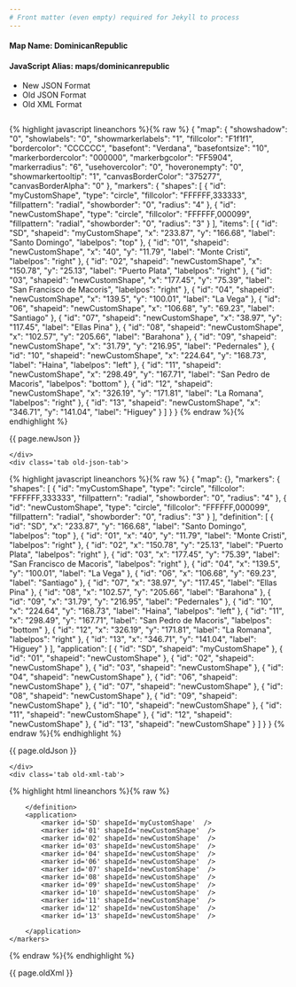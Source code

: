 ```yaml
---
# Front matter (even empty) required for Jekyll to process
---
```


#### Map Name: DominicanRepublic

#### JavaScript Alias: maps/dominicanrepublic


<ul class='code-tabs'>
    <li class='active'>
        <a data-toggle='new-json'>New JSON Format</a>
    </li>
    <li>
        <a data-toggle='old-json'>Old JSON Format</a>
    </li>
    <li>
        <a data-toggle='old-xml'>Old XML Format</a>
    </li>
</ul>
<div class='tab-content'>
    <pre class='plain-code'></pre>
    <div class='tab new-json-tab active'>
{% highlight javascript lineanchors %}{% raw %}
{
    "map": {
        "showshadow": "0",
        "showlabels": "0",
        "showmarkerlabels": "1",
        "fillcolor": "F1f1f1",
        "bordercolor": "CCCCCC",
        "basefont": "Verdana",
        "basefontsize": "10",
        "markerbordercolor": "000000",
        "markerbgcolor": "FF5904",
        "markerradius": "6",
        "usehovercolor": "0",
        "hoveronempty": "0",
        "showmarkertooltip": "1",
        "canvasBorderColor": "375277",
        "canvasBorderAlpha": "0"
    },
    "markers": {
        "shapes": [
            {
                "id": "myCustomShape",
                "type": "circle",
                "fillcolor": "FFFFFF,333333",
                "fillpattern": "radial",
                "showborder": "0",
                "radius": "4"
            },
            {
                "id": "newCustomShape",
                "type": "circle",
                "fillcolor": "FFFFFF,000099",
                "fillpattern": "radial",
                "showborder": "0",
                "radius": "3"
            }
        ],
        "items": [
            {
                "id": "SD",
                "shapeid": "myCustomShape",
                "x": "233.87",
                "y": "166.68",
                "label": "Santo Domingo",
                "labelpos": "top"
            },
            {
                "id": "01",
                "shapeid": "newCustomShape",
                "x": "40",
                "y": "11.79",
                "label": "Monte Cristi",
                "labelpos": "right"
            },
            {
                "id": "02",
                "shapeid": "newCustomShape",
                "x": "150.78",
                "y": "25.13",
                "label": "Puerto Plata",
                "labelpos": "right"
            },
            {
                "id": "03",
                "shapeid": "newCustomShape",
                "x": "177.45",
                "y": "75.39",
                "label": "San Francisco de Macoris",
                "labelpos": "right"
            },
            {
                "id": "04",
                "shapeid": "newCustomShape",
                "x": "139.5",
                "y": "100.01",
                "label": "La Vega"
            },
            {
                "id": "06",
                "shapeid": "newCustomShape",
                "x": "106.68",
                "y": "69.23",
                "label": "Santiago"
            },
            {
                "id": "07",
                "shapeid": "newCustomShape",
                "x": "38.97",
                "y": "117.45",
                "label": "Ellas Pina"
            },
            {
                "id": "08",
                "shapeid": "newCustomShape",
                "x": "102.57",
                "y": "205.66",
                "label": "Barahona"
            },
            {
                "id": "09",
                "shapeid": "newCustomShape",
                "x": "31.79",
                "y": "216.95",
                "label": "Pedernales"
            },
            {
                "id": "10",
                "shapeid": "newCustomShape",
                "x": "224.64",
                "y": "168.73",
                "label": "Haina",
                "labelpos": "left"
            },
            {
                "id": "11",
                "shapeid": "newCustomShape",
                "x": "298.49",
                "y": "167.71",
                "label": "San Pedro de Macoris",
                "labelpos": "bottom"
            },
            {
                "id": "12",
                "shapeid": "newCustomShape",
                "x": "326.19",
                "y": "171.81",
                "label": "La Romana",
                "labelpos": "right"
            },
            {
                "id": "13",
                "shapeid": "newCustomShape",
                "x": "346.71",
                "y": "141.04",
                "label": "Higuey"
            }
        ]
    }
}
{% endraw %}{% endhighlight %}


<p class='text-success'>{{ page.newJson }}</p>

    </div>
    <div class='tab old-json-tab'>
{% highlight javascript lineanchors %}{% raw %}
{
    "map": {},
    "markers": {
        "shapes": [
            {
                "id": "myCustomShape",
                "type": "circle",
                "fillcolor": "FFFFFF,333333",
                "fillpattern": "radial",
                "showborder": "0",
                "radius": "4"
            },
            {
                "id": "newCustomShape",
                "type": "circle",
                "fillcolor": "FFFFFF,000099",
                "fillpattern": "radial",
                "showborder": "0",
                "radius": "3"
            }
        ],
        "definition": [
            {
                "id": "SD",
                "x": "233.87",
                "y": "166.68",
                "label": "Santo Domingo",
                "labelpos": "top"
            },
            {
                "id": "01",
                "x": "40",
                "y": "11.79",
                "label": "Monte Cristi",
                "labelpos": "right"
            },
            {
                "id": "02",
                "x": "150.78",
                "y": "25.13",
                "label": "Puerto Plata",
                "labelpos": "right"
            },
            {
                "id": "03",
                "x": "177.45",
                "y": "75.39",
                "label": "San Francisco de Macoris",
                "labelpos": "right"
            },
            {
                "id": "04",
                "x": "139.5",
                "y": "100.01",
                "label": "La Vega"
            },
            {
                "id": "06",
                "x": "106.68",
                "y": "69.23",
                "label": "Santiago"
            },
            {
                "id": "07",
                "x": "38.97",
                "y": "117.45",
                "label": "Ellas Pina"
            },
            {
                "id": "08",
                "x": "102.57",
                "y": "205.66",
                "label": "Barahona"
            },
            {
                "id": "09",
                "x": "31.79",
                "y": "216.95",
                "label": "Pedernales"
            },
            {
                "id": "10",
                "x": "224.64",
                "y": "168.73",
                "label": "Haina",
                "labelpos": "left"
            },
            {
                "id": "11",
                "x": "298.49",
                "y": "167.71",
                "label": "San Pedro de Macoris",
                "labelpos": "bottom"
            },
            {
                "id": "12",
                "x": "326.19",
                "y": "171.81",
                "label": "La Romana",
                "labelpos": "right"
            },
            {
                "id": "13",
                "x": "346.71",
                "y": "141.04",
                "label": "Higuey"
            }
        ],
        "application": [
            {
                "id": "SD",
                "shapeid": "myCustomShape"
            },
            {
                "id": "01",
                "shapeid": "newCustomShape"
            },
            {
                "id": "02",
                "shapeid": "newCustomShape"
            },
            {
                "id": "03",
                "shapeid": "newCustomShape"
            },
            {
                "id": "04",
                "shapeid": "newCustomShape"
            },
            {
                "id": "06",
                "shapeid": "newCustomShape"
            },
            {
                "id": "07",
                "shapeid": "newCustomShape"
            },
            {
                "id": "08",
                "shapeid": "newCustomShape"
            },
            {
                "id": "09",
                "shapeid": "newCustomShape"
            },
            {
                "id": "10",
                "shapeid": "newCustomShape"
            },
            {
                "id": "11",
                "shapeid": "newCustomShape"
            },
            {
                "id": "12",
                "shapeid": "newCustomShape"
            },
            {
                "id": "13",
                "shapeid": "newCustomShape"
            }
        ]
    }
}
{% endraw %}{% endhighlight %}


<p class='text-success'>{{ page.oldJson }}</p>

    </div>
    <div class='tab old-xml-tab'>
{% highlight html lineanchors %}{% raw %}
<map>
	<markers>
	    <shapes>
		     <shape id='myCustomShape' type='circle' fillColor='FFFFFF,333333' fillPattern='radial' showBorder='0' radius='4'/>
			 <shape id='newCustomShape' type='circle' fillColor='FFFFFF,000099' fillPattern='radial' showBorder='0' radius='3'/>
		</shapes>
		<definition>
			<marker id='SD' x='233.87' y='166.68' label='Santo Domingo' labelPos='top'  />
			<marker id='01' x='40' y='11.79' label='Monte Cristi' labelPos='right'  />
			<marker id='02' x='150.78' y='25.13' label='Puerto Plata' labelPos='right'  />
			<marker id='03' x='177.45' y='75.39' label='San Francisco de Macoris' labelPos='right'/>
			<marker id='04' x='139.5' y='100.01' label='La Vega'  />
			<marker id='06' x='106.68' y='69.23' label='Santiago'  />
			<marker id='07' x='38.97' y='117.45' label='Ellas Pina'  />
			<marker id='08' x='102.57' y='205.66' label='Barahona'  />
			<marker id='09' x='31.79' y='216.95' label='Pedernales'  />
			<marker id='10' x='224.64' y='168.73' label='Haina' labelPos='left' />
			<marker id='11' x='298.49' y='167.71' label='San Pedro de Macoris' labelPos='bottom'  />
			<marker id='12' x='326.19' y='171.81' label='La Romana' labelPos='right' />
			<marker id='13' x='346.71' y='141.04' label='Higuey' />

		</definition>
		<application>
			<marker id='SD' shapeId='myCustomShape'  />
			<marker id='01' shapeId='newCustomShape'  />
			<marker id='02' shapeId='newCustomShape'  />
			<marker id='03' shapeId='newCustomShape'  />
			<marker id='04' shapeId='newCustomShape'  />
			<marker id='06' shapeId='newCustomShape'  />
			<marker id='07' shapeId='newCustomShape'  />
			<marker id='08' shapeId='newCustomShape'  />
			<marker id='09' shapeId='newCustomShape'  />
			<marker id='10' shapeId='newCustomShape'  />
			<marker id='11' shapeId='newCustomShape'  />
			<marker id='12' shapeId='newCustomShape'  />
			<marker id='13' shapeId='newCustomShape'  />

		</application>
	</markers>
</map>
{% endraw %}{% endhighlight %}

<p class='text-success'>{{ page.oldXml }}</p>

</div>
</div>
